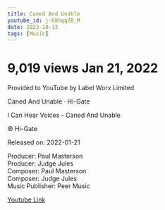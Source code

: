 ```yaml
---
title: Caned And Unable 
youtube_id: j-U8hqgZB_M
date: 2023-10-13
tags: [Music]
---
```

# 9,019 views  Jan 21, 2022  
Provided to YouTube by Label Worx Limited  

Caned And Unable · Hi-Gate  

I Can Hear Voices - Caned And Unable  

℗ Hi-Gate  

Released on: 2022-01-21  

Producer: Paul Masterson  
Producer: Judge Jules  
Composer: Paul Masterson  
Composer: Judge Jules  
Music  Publisher: Peer Music  

[Youtube Link](https://www.youtube.com/watch?v=j-U8hqgZB_M)  
